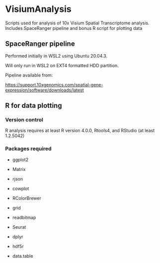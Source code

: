 # VisiumAnalysis

Scripts used for analysis of 10x Visium Spatial Transcriptome analysis. Includes SpaceRanger pipeline and bonus R script for plotting data

## SpaceRanger pipeline

Performed initially in WSL2 using Ubuntu 20.04.3.

Will only run in WSL2 on EXT4 formatted HDD partition.

Pipeline available from:

https://support.10xgenomics.com/spatial-gene-expression/software/downloads/latest


## R for data plotting

### Version control

R analysis requires at least R version 4.0.0, Rtools4, and RStudio (at least 1.2.5042)

### Packages required

- ggplot2

- Matrix

- rjson

- cowplot

- RColorBrewer

- grid

- readbitmap

- Seurat

- dplyr

- hdf5r

- data.table
